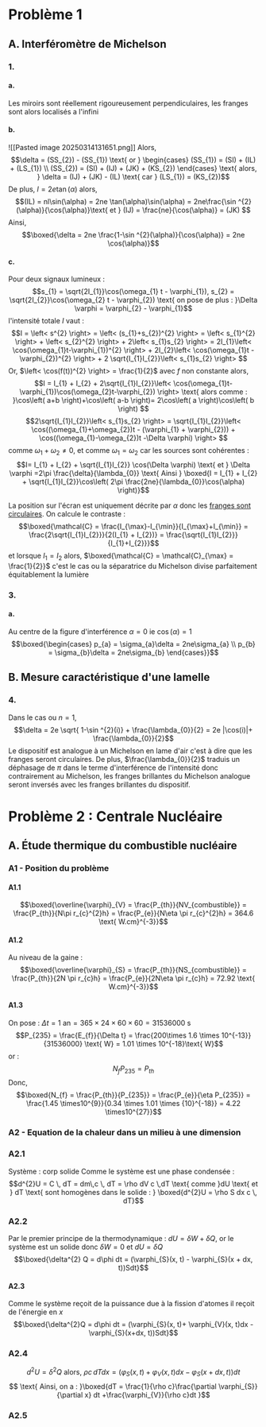 # Problème 1
## A. Interféromètre de Michelson
### 1.
#### a.
Les miroirs sont réellement rigoureusement perpendiculaires, les franges sont alors localisés a l'infini

#### b.
![[Pasted image 20250314131651.png]]
Alors, 
$$\delta = (SS_{2})  - (SS_{1}) \text{ or } \begin{cases}
(SS_{1}) = (SI) + (IL) + (LS_{1}) \\
(SS_{2}) = (SI) + (IJ) + (JK) + (KS_{2})
\end{cases} \text{ alors, } \delta = (IJ) + (JK) - (IL) \text{ car } (LS_{1}) = (KS_{2})$$
De plus, $l = 2e\tan(\alpha)$ alors, 
$$(IL) = nl\sin(\alpha) = 2ne \tan(\alpha)\sin(\alpha) = 2ne\frac{\sin ^{2}(\alpha)}{\cos(\alpha)}\text{ et } (IJ) = \frac{ne}{\cos(\alpha)} = (JK) $$
Ainsi, 
$$\boxed{\delta = 2ne \frac{1-\sin ^{2}(\alpha)}{\cos(\alpha)}  = 2ne \cos(\alpha)}$$

#### c.
Pour deux signaux lumineux :
$$s_{1} = \sqrt{2I_{1}}\cos(\omega_{1} t - \varphi_{1}), s_{2} = \sqrt{2I_{2}}\cos(\omega_{2} t - \varphi_{2}) \text{ on pose de plus : }\Delta \varphi = \varphi_{2} - \varphi_{1}$$
l'intensité totale $I$ vaut : 
$$I = \left< s^{2} \right> = \left< (s_{1}+s_{2})^{2} \right> = \left< s_{1}^{2} \right> + \left< s_{2}^{2} \right>  + 2\left< s_{1}s_{2} \right>  = 2I_{1}\left< \cos(\omega_{1}t-\varphi_{1})^{2} \right> + 2I_{2}\left< \cos(\omega_{1}t - \varphi_{2})^{2} \right> + 2 \sqrt{I_{1}I_{2}}\left< s_{1}s_{2} \right>  $$
Or, $\left< \cos(f(t))^{2} \right> = \frac{1}{2}$ avec $f$ non constante alors, 
$$I = I_{1} + I_{2} + 2\sqrt{I_{1}I_{2}}\left< \cos(\omega_{1}t- \varphi_{1})\cos(\omega_{2}t-\varphi_{2}) \right> \text{ alors comme : }\cos\left( a+b \right)+\cos\left( a-b \right)= 2\cos\left( a \right)\cos\left( b \right) $$
$$2\sqrt{I_{1}I_{2}}\left< s_{1}s_{2} \right>  = \sqrt{I_{1}I_{2}}\left< \cos((\omega_{1}+\omega_{2})t - (\varphi_{1} + \varphi_{2})) + \cos((\omega_{1}-\omega_{2})t -\Delta \varphi) \right> $$
comme $\omega_{1} + \omega_{2} \neq 0$, et comme $\omega_{1}=\omega_{2}$ car les sources sont cohérentes : 
$$I= I_{1} + I_{2} + \sqrt{I_{1}I_{2}}  \cos(\Delta \varphi) \text{ et } \Delta \varphi =2\pi \frac{\delta}{\lambda_{0}} \text{ Ainsi } \boxed{I = I_{1} + I_{2} + \sqrt{I_{1}I_{2}}\cos\left( 2\pi \frac{2ne}{\lambda_{0}}\cos(\alpha) \right)}$$

La position sur l'écran est uniquement décrite par $\alpha$ donc les <u>franges sont circulaires</u>. 
On calcule le contraste : 
$$\boxed{\mathcal{C} = \frac{I_{\max}-I_{\min}}{I_{\max}+I_{\min}} = \frac{2\sqrt{I_{1}I_{2}}}{2(I_{1} + I_{2})} = \frac{\sqrt{I_{1}I_{2}}}{I_{1}+I_{2}}}$$
et lorsque $I_{1} = I_{2}$ alors, $\boxed{\mathcal{C} = \mathcal{C}_{\max} = \frac{1}{2}}$ c'est le cas ou la séparatrice du Michelson divise parfaitement équitablement la lumière


### 3.
#### a.
Au centre de la figure d'interférence $\alpha = 0$ ie $\cos(\alpha) =1$
$$\boxed{\begin{cases}
p_{a} = \sigma_{a}\delta = 2ne\sigma_{a} \\
p_{b} = \sigma_{b}\delta = 2ne\sigma_{b}
\end{cases}}$$

## B. Mesure caractéristique d'une lamelle
### 4.
Dans le cas ou $n=1$, 
$$\delta = 2e \sqrt{ 1-\sin ^{2}(i)} + \frac{\lambda_{0}}{2} = 2e |\cos(i)|+ \frac{\lambda_{0}}{2}$$
Le dispositif est analogue à un Michelson en lame d'air c'est à dire que les franges seront circulaires. 
De plus, $\frac{\lambda_{0}}{2}$ traduis un déphasage de $\pi$ dans le terme d'interférence de l'intensité donc contrairement au Michelson, les franges brillantes du Michelson analogue seront inversés avec les franges brillantes du dispositif. 

# Problème 2 : Centrale Nucléaire
## A. Étude thermique du combustible nucléaire
### A1 - Position du problème
#### A1.1
$$\boxed{\overline{\varphi}_{V} = \frac{P_{th}}{NV_{combustible}} = \frac{P_{th}}{N\pi r_{c}^{2}h} =  \frac{P_{e}}{N\eta \pi r_{c}^{2}h} = 364.6 \text{ W.cm}^{-3}}$$
#### A1.2
Au niveau de la gaine : 
$$\boxed{\overline{\varphi}_{S} = \frac{P_{th}}{NS_{combustible}} = \frac{P_{th}}{2N \pi r_{c}h} =  \frac{P_{e}}{2N\eta \pi r_{c}h} = 72.92 \text{ W.cm}^{-3}}$$

#### A1.3
On pose : $\Delta t = 1 \text{ an} = 365\times24\times60\times60 = 31536000\text{ s}$ 
$$P_{235} = \frac{E_{f}}{\Delta t} = \frac{200\times 1.6 \times 10^{-13}}{31536000} \text{ W} = 1.01 \times 10^{-18}\text{ W}$$
or : 
$$N_{f}P_{235} = P_{th}$$
Donc, 
$$\boxed{N_{f} = \frac{P_{th}}{P_{235}} = \frac{P_{e}}{\eta P_{235}} = \frac{1.45 \times10^{9}}{0.34 \times 1.01 \times {10}^{-18}} = 4.22 \times10^{27}}$$

### A2 - Equation de la chaleur dans un milieu à une dimension
### A2.1
Système : corp solide
Comme le système est une phase condensée : 
$$d^{2}U = C \, dT = dm\,c \, dT = \rho dV c \,dT  \text{ comme }dU \text{ et } dT \text{ sont homogènes dans le solide : } \boxed{d^{2}U = \rho S dx c \, dT}$$

### A2.2
Par le premier principe de la thermodynamique : 
$dU = \delta W + \delta Q$, or le système est un solide donc $\delta W = 0$ et $dU = \delta Q$
$$\boxed{\delta^{2} Q = d\phi dt = (\varphi_{S}(x, t) - \varphi_{S}(x + dx, t))Sdt}$$

#### A2.3
Comme le système reçoit de la puissance due à la fission d'atomes il reçoit de l'énergie en $x$
$$\boxed{\delta^{2}Q = d\phi dt = (\varphi_{S}(x, t)+ \varphi_{V}(x, t)dx - \varphi_{S}(x+dx, t))Sdt}$$

### A2.4
$$d^{2}U = \delta^{2}Q \text{ alors, } \rho  c \, dT dx = (\varphi_{S}(x, t)+ \varphi_{V}(x, t)dx - \varphi_{S}(x+dx, t))dt $$
$$ \text{ Ainsi, on a : }\boxed{dT =  \frac{1}{\rho c}\frac{\partial \varphi_{S}}{\partial x} dt  +\frac{\varphi_{V}}{\rho c}dt }$$

### A2.5
